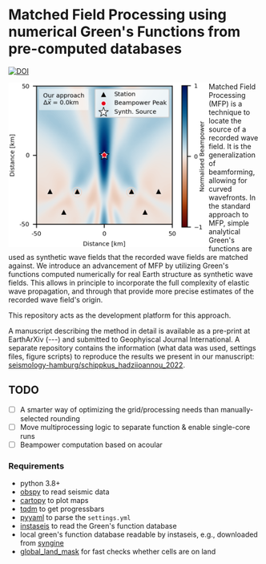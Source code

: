 # Matched Field Processing using numerical Green's Functions from pre-computed databases

[![DOI](https://zenodo.org/badge/423388944.svg)](https://zenodo.org/badge/latestdoi/423388944)

<img align="left" src="assets/mfp.png" width="400px">

Matched Field Processing (MFP) is a technique to locate the source of a recorded wave field. It is the generalization of beamforming, allowing for curved wavefronts. In the standard approach to MFP, simple analytical Green's functions are used as synthetic wave fields that the recorded wave fields are matched against. We introduce an advancement of MFP by utilizing Green's functions computed numerically for real Earth structure as synthetic wave fields. This allows in principle to incorporate the full complexity of elastic wave propagation, and through that provide more precise estimates of the recorded wave field's origin. 

This repository acts as the development platform for this approach.

A manuscript describing the method in detail is available as a pre-print at EarthArXiv (---) and submitted to Geophyiscal Journal International. A separate repository contains the information (what data was used, settings files, figure scripts) to reproduce the results we present in our manuscript: [seismology-hamburg/schippkus_hadziioannou_2022](https://github.com/seismology-hamburg/schippkus_hadziioannou_2022).

## TODO

- [ ] A smarter way of optimizing the grid/processing needs than manually-selected rounding
- [ ] Move multiprocessing logic to separate function & enable single-core runs
- [ ] Beampower computation based on acoular
### Requirements

- python 3.8+
- [obspy](https://github.com/obspy/obspy/wiki/) to read seismic data
- [cartopy](https://scitools.org.uk/cartopy/docs/latest/index.html) to plot maps
- [tqdm](https://tqdm.github.io) to get progressbars
- [pyyaml](https://pypi.org/project/PyYAML/) to parse the `settings.yml`
- [instaseis](https://instaseis.net) to read the Green's function database
- local green's function database readable by instaseis, e.g., downloaded from [syngine](http://ds.iris.edu/ds/products/syngine/)
- [global_land_mask](https://pypi.org/project/global-land-mask/) for fast checks whether cells are on land

